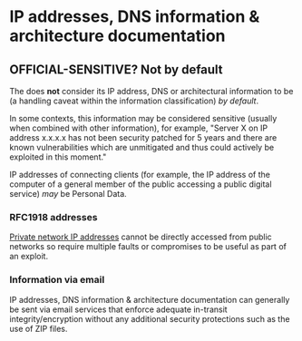 # IP addresses, DNS information &amp; architecture documentation

## OFFICIAL-SENSITIVE? Not by default

The does **not** consider its IP address, DNS or architectural information to be \(a handling caveat within the information classification\) *by default*.

In some contexts, this information may be considered sensitive \(usually when combined with other information\), for example, "Server X on IP address x.x.x.x has not been security patched for 5 years and there are known vulnerabilities which are unmitigated and thus could actively be exploited in this moment."

IP addresses of connecting clients \(for example, the IP address of the computer of a general member of the public accessing a public digital service\) *may* be Personal Data.

### RFC1918 addresses

[Private network IP addresses](https://en.wikipedia.org/wiki/Private_network) cannot be directly accessed from public networks so require multiple faults or compromises to be useful as part of an exploit.

### Information via email

IP addresses, DNS information &amp; architecture documentation can generally be sent via email services that enforce adequate in-transit integrity/encryption without any additional security protections such as the use of ZIP files.

